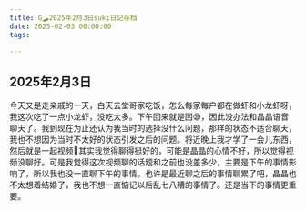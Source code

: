 ```yaml
---
title: G🛹2025年2月3日suki日记存档
date: 2025-02-03 00:00:00
tags:

---
```


## 2025年2月3日
今天又是走亲戚的一天，白天去堂哥家吃饭，怎么每家每户都在做虾和小龙虾呀，我这次吃了一点小龙虾，没吃太多。下午回来就是困😪，因此没办法和晶晶语音聊天了。我到现在为止还认为我当时的选择没什么问题，那样的状态不适合聊天，我也不想因为当时不太好的状态引发之后的问题。将近晚上我才学了一会儿东西，然后就是一起视频🥰其实我觉得聊得挺好的，可能是晶晶的心情不好，所以觉得视频没聊好。可是我觉得这次视频聊的话题和之前也没差多少，主要是下午的事情影响了，所以我也没一直聊下午的事情。也许是最近聊之后的事情聊累了吧，晶晶也不太想着结婚了，我也不想一直惦记以后乱七八糟的事情了。还是当下的事情更重要。